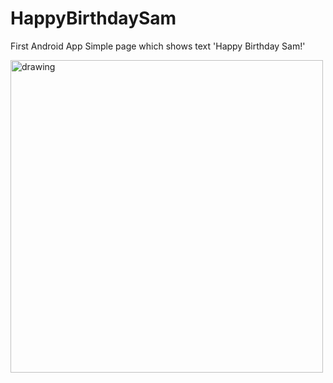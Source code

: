 # HappyBirthdaySam
First Android App
Simple page which shows text 'Happy Birthday Sam!'

<img src="https://github.com/beksultancode/HappyBirthdaySam/assets/90905002/b2c11d03-6530-452e-8c2d-43963c681593" alt="drawing" height="500px"/>


